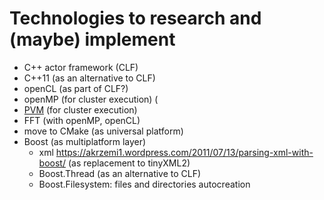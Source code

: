 # Technologies to research and (maybe) implement

- C++ actor framework (CLF)
- C++11 (as an alternative to CLF)
- openCL (as part of CLF?)
- openMP (for cluster execution) (
- [PVM](https://en.wikipedia.org/wiki/Parallel_Virtual_Machine) (for cluster execution)
- FFT (with openMP, openCL)
- move to CMake (as universal platform)
- Boost (as multiplatform layer)
  - xml https://akrzemi1.wordpress.com/2011/07/13/parsing-xml-with-boost/ (as replacement to tinyXML2)
  - Boost.Thread (as an alternative to CLF)
  - Boost.Filesystem: files and directories autocreation
